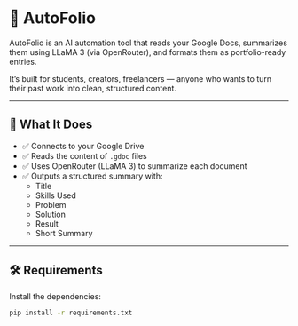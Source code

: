 # 🧠 AutoFolio

AutoFolio is an AI automation tool that reads your Google Docs, summarizes them using LLaMA 3 (via OpenRouter), and formats them as portfolio-ready entries.

It’s built for students, creators, freelancers — anyone who wants to turn their past work into clean, structured content.

---

## 🚀 What It Does

- ✅ Connects to your Google Drive
- ✅ Reads the content of `.gdoc` files
- ✅ Uses OpenRouter (LLaMA 3) to summarize each document
- ✅ Outputs a structured summary with:
  - Title
  - Skills Used
  - Problem
  - Solution
  - Result
  - Short Summary

---

## 🛠️ Requirements

Install the dependencies:

```bash
pip install -r requirements.txt
